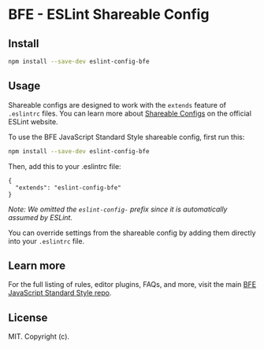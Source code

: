 # BFE - ESLint Shareable Config

## Install

```bash
npm install --save-dev eslint-config-bfe
```

## Usage

Shareable configs are designed to work with the `extends` feature of `.eslintrc` files.
You can learn more about
[Shareable Configs](http://eslint.org/docs/developer-guide/shareable-configs) on the
official ESLint website.

To use the BFE JavaScript Standard Style shareable config, first run this:

```bash
npm install --save-dev eslint-config-bfe
```

Then, add this to your .eslintrc file:

```
{
  "extends": "eslint-config-bfe"
}
```

*Note: We omitted the `eslint-config-` prefix since it is automatically assumed by ESLint.*

You can override settings from the shareable config by adding them directly into your
`.eslintrc` file.

## Learn more

For the full listing of rules, editor plugins, FAQs, and more, visit the main
[BFE JavaScript Standard Style repo](https://github.com/MTDP-BFE/eslint-config-bfe/).

## License

MIT. Copyright (c).
